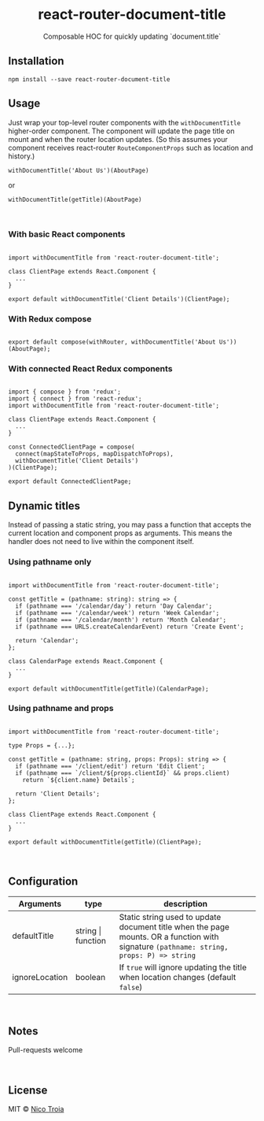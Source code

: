 <div align="center">
  <h1>react-router-document-title</h1>
  
  <div>Composable HOC for quickly updating `document.title`</div>
</div>

## Installation

```
npm install --save react-router-document-title
```

## Usage

Just wrap your top-level router components with the `withDocumentTitle` higher-order component. The component will update the page title on mount and when the router location updates. (So this assumes your component receives react-router `RouteComponentProps` such as location and history.)

```
withDocumentTitle('About Us')(AboutPage)
```

<span>or</span>

```
withDocumentTitle(getTitle)(AboutPage)
```

<p>&nbsp;</p>

### With basic React components

```JSX

import withDocumentTitle from 'react-router-document-title';

class ClientPage extends React.Component {
  ...
}

export default withDocumentTitle('Client Details')(ClientPage);

```

### With Redux compose

```JSX

export default compose(withRouter, withDocumentTitle('About Us'))(AboutPage);

```

### With connected React Redux components

```JSX

import { compose } from 'redux';
import { connect } from 'react-redux';
import withDocumentTitle from 'react-router-document-title';

class ClientPage extends React.Component {
  ...
}

const ConnectedClientPage = compose(
  connect(mapStateToProps, mapDispatchToProps),
  withDocumentTitle('Client Details')
)(ClientPage);

export default ConnectedClientPage;

```

## Dynamic titles

Instead of passing a static string, you may pass a function that accepts the current location and component props as arguments. This means the handler does not need to live within the component itself.


### Using pathname only

```JSX

import withDocumentTitle from 'react-router-document-title';

const getTitle = (pathname: string): string => {
  if (pathname === '/calendar/day') return 'Day Calendar';
  if (pathname === '/calendar/week') return 'Week Calendar';
  if (pathname === '/calendar/month') return 'Month Calendar';
  if (pathname === URLS.createCalendarEvent) return 'Create Event';

  return 'Calendar';
};

class CalendarPage extends React.Component {
  ...
}

export default withDocumentTitle(getTitle)(CalendarPage);

```


### Using pathname and props

```JSX

import withDocumentTitle from 'react-router-document-title';

type Props = {...};

const getTitle = (pathname: string, props: Props): string => {
  if (pathname === '/client/edit') return 'Edit Client';
  if (pathname === `/client/${props.clientId}` && props.client)
    return `${client.name} Details`;

  return 'Client Details';
};

class ClientPage extends React.Component {
  ...
}

export default withDocumentTitle(getTitle)(ClientPage);

```

<p>&nbsp;</p>

## Configuration

| Arguments | type | description |
| --------- | ---- | ----------- |
| defaultTitle | string \| function | Static string used to update document title when the page mounts. OR a function with signature `(pathname: string, props: P) => string` |
| ignoreLocation | boolean | If `true` will ignore updating the title when location changes (default `false`) |

<p>&nbsp;</p>

## Notes

Pull-requests welcome

<p>&nbsp;</p>

## License

MIT © [Nico Troia](https://nicotroia.com)
